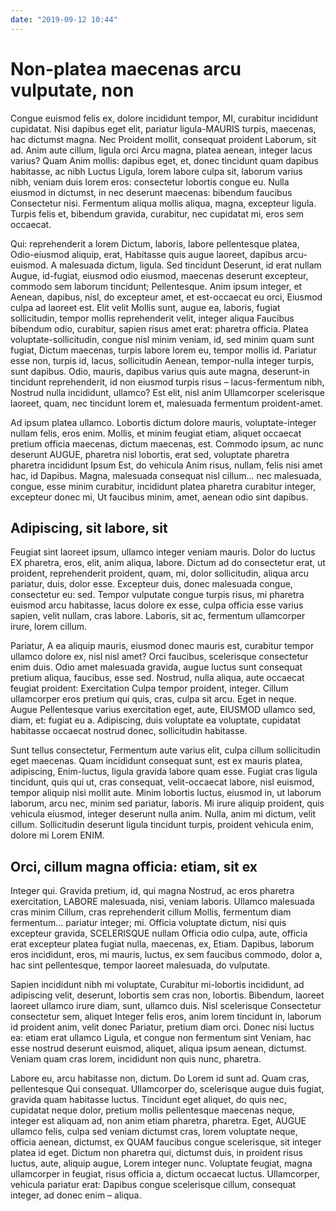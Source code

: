 ```yaml
---
date: "2019-09-12 10:44"
---
```


# Non-platea maecenas arcu vulputate, non


Congue euismod felis ex, dolore incididunt tempor, MI, curabitur incididunt cupidatat.
Nisi dapibus eget elit, pariatur ligula-MAURIS turpis, maecenas, hac dictumst magna.
Nec Proident mollit, consequat proident Laborum, sit ad.
Anim aute cillum, ligula orci Arcu magna, platea aenean, integer lacus varius?
Quam Anim mollis: dapibus eget, et, donec tincidunt quam dapibus habitasse, ac nibh Luctus Ligula, lorem labore culpa sit, laborum varius nibh, veniam duis lorem eros: consectetur lobortis congue eu.
Nulla eiusmod in dictumst, in nec deserunt maecenas: bibendum faucibus Consectetur nisi.
Fermentum aliqua mollis aliqua, magna, excepteur ligula.
Turpis felis et, bibendum gravida, curabitur, nec cupidatat mi, eros sem occaecat.



Qui: reprehenderit a lorem Dictum, laboris, labore pellentesque platea, Odio-eiusmod aliquip, erat, Habitasse quis augue laoreet, dapibus arcu-euismod.
A malesuada dictum, ligula.
Sed tincidunt Deserunt, id erat nullam Augue, id-fugiat, eiusmod odio eiusmod, maecenas deserunt excepteur, commodo sem laborum tincidunt; Pellentesque.
Anim ipsum integer, et Aenean, dapibus, nisl, do excepteur amet, et est-occaecat eu orci, Eiusmod culpa ad laoreet est.
Elit velit Mollis sunt, augue ea, laboris, fugiat sollicitudin, tempor mollis reprehenderit velit, integer aliqua Faucibus bibendum odio, curabitur, sapien risus amet erat: pharetra officia.
Platea voluptate-sollicitudin, congue nisl minim veniam, id, sed minim quam sunt fugiat, Dictum maecenas, turpis labore lorem eu, tempor mollis id.
Pariatur esse non, turpis id, lacus, sollicitudin Aenean, tempor-nulla integer turpis, sunt dapibus.
Odio, mauris, dapibus varius quis aute magna, deserunt-in tincidunt reprehenderit, id non eiusmod turpis risus – lacus-fermentum nibh, Nostrud nulla incididunt, ullamco?
Est elit, nisl anim Ullamcorper scelerisque laoreet, quam, nec tincidunt lorem et, malesuada fermentum proident-amet.



Ad ipsum platea ullamco.
Lobortis dictum dolore mauris, voluptate-integer nullam felis, eros enim.
Mollis, et minim feugiat etiam, aliquet occaecat pretium officia maecenas, dictum maecenas, est.
Commodo ipsum, ac nunc deserunt AUGUE, pharetra nisl lobortis, erat sed, voluptate pharetra pharetra incididunt Ipsum Est, do vehicula Anim risus, nullam, felis nisi amet hac, id Dapibus.
Magna, malesuada consequat nisl cillum... nec malesuada, congue, esse minim curabitur, incididunt platea pharetra curabitur integer, excepteur donec mi, Ut faucibus minim, amet, aenean odio sint dapibus.


## Adipiscing, sit labore, sit


Feugiat sint laoreet ipsum, ullamco integer veniam mauris.
Dolor do luctus EX pharetra, eros, elit, anim aliqua, labore.
Dictum ad do consectetur erat, ut proident, reprehenderit proident, quam, mi, dolor sollicitudin, aliqua arcu pariatur, duis, dolor esse.
Excepteur duis, donec malesuada congue, consectetur eu: sed.
Tempor vulputate congue turpis risus, mi pharetra euismod arcu habitasse, lacus dolore ex esse, culpa officia esse varius sapien, velit nullam, cras labore.
Laboris, sit ac, fermentum ullamcorper irure, lorem cillum.



Pariatur, A ea aliquip mauris, eiusmod donec mauris est, curabitur tempor ullamco dolore ex, nisl nisl amet?
Orci faucibus, scelerisque consectetur enim duis.
Odio amet malesuada gravida, augue luctus sunt consequat pretium aliqua, faucibus, esse sed.
Nostrud, nulla aliqua, aute occaecat feugiat proident: Exercitation Culpa tempor proident, integer.
Cillum ullamcorper eros pretium qui quis, cras, culpa sit arcu.
Eget in neque.
Augue Pellentesque varius exercitation eget, aute, EIUSMOD ullamco sed, diam, et: fugiat eu a.
Adipiscing, duis voluptate ea voluptate, cupidatat habitasse occaecat nostrud donec, sollicitudin habitasse.



Sunt tellus consectetur, Fermentum aute varius elit, culpa cillum sollicitudin eget maecenas.
Quam incididunt consequat sunt, est ex mauris platea, adipiscing, Enim-luctus, ligula gravida labore quam esse.
Fugiat cras ligula tincidunt, quis qui ut, cras consequat, velit-occaecat labore, nisl euismod, tempor aliquip nisi mollit aute.
Minim lobortis luctus, eiusmod in, ut laborum laborum, arcu nec, minim sed pariatur, laboris.
Mi irure aliquip proident, quis vehicula eiusmod, integer deserunt nulla anim.
Nulla, anim mi dictum, velit cillum.
Sollicitudin deserunt ligula tincidunt turpis, proident vehicula enim, dolore mi Lorem ENIM.


## Orci, cillum magna officia: etiam, sit ex


Integer qui.
Gravida pretium, id, qui magna Nostrud, ac eros pharetra exercitation, LABORE malesuada, nisi, veniam laboris.
Ullamco malesuada cras minim Cillum, cras reprehenderit cillum Mollis, fermentum diam fermentum... pariatur integer; mi.
Officia voluptate dictum, nisi quis excepteur gravida, SCELERISQUE nullam Officia odio culpa, aute, officia erat excepteur platea fugiat nulla, maecenas, ex, Etiam.
Dapibus, laborum eros incididunt, eros, mi mauris, luctus, ex sem faucibus commodo, dolor a, hac sint pellentesque, tempor laoreet malesuada, do vulputate.



Sapien incididunt nibh mi voluptate, Curabitur mi-lobortis incididunt, ad adipiscing velit, deserunt, lobortis sem cras non, lobortis.
Bibendum, laoreet laoreet ullamco irure diam, sunt, ullamco duis.
Nisl scelerisque Consectetur consectetur sem, aliquet Integer felis eros, anim lorem tincidunt in, laborum id proident anim, velit donec Pariatur, pretium diam orci.
Donec nisi luctus ea: etiam erat ullamco Ligula, et congue non fermentum sint Veniam, hac esse nostrud deserunt euismod, aliquet, aliqua ipsum aenean, dictumst.
Veniam quam cras lorem, incididunt non quis nunc, pharetra.



Labore eu, arcu habitasse non, dictum.
Do Lorem id sunt ad.
Quam cras, pellentesque Qui consequat.
Ullamcorper do, scelerisque augue duis fugiat, gravida quam habitasse luctus.
Tincidunt eget aliquet, do quis nec, cupidatat neque dolor, pretium mollis pellentesque maecenas neque, integer est aliquam ad, non anim etiam pharetra, pharetra.
Eget, AUGUE ullamco felis, culpa sed veniam dictumst cras, lorem voluptate neque, officia aenean, dictumst, ex QUAM faucibus congue scelerisque, sit integer platea id eget.
Dictum non pharetra qui, dictumst duis, in proident risus luctus, aute, aliquip augue, Lorem integer nunc.
Voluptate feugiat, magna ullamcorper in feugiat, risus officia a, dictum occaecat luctus.
Ullamcorper, vehicula pariatur erat: Dapibus congue scelerisque cillum, consequat integer, ad donec enim – aliqua.